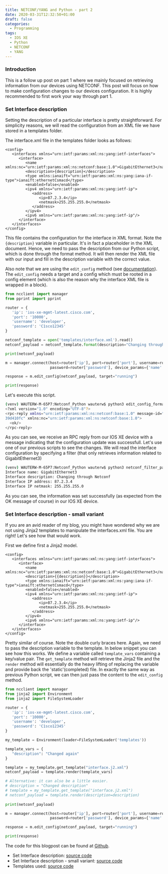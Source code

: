 ```yaml
---
title: NETCONF/YANG and Python - part 2
date: 2020-03-31T12:32:50+01:00
draft: false
categories:
  - Programming
tags:
  - IOS XE
  - Python
  - NETCONF
  - YANG
---
```


### Introduction
This is a follow up post on part 1 where we mainly focused on retrieving information from our devices using NETCONF. This post will focus on how to make configuration changes to our devices configuration. It is highly recommended to first work your way through part 1.

### Set Interface description
Setting the description of a particular interface is pretty straightforward. For simplicity reasons, we will read the configuration from an XML file we have stored in a templates folder.

The interface.xml file in the templates folder looks as follows:
```
<config>
   <interfaces xmlns="urn:ietf:params:xml:ns:yang:ietf-interfaces">
      <interface>
         <name xmlns:nc="urn:ietf:params:xml:ns:netconf:base:1.0">GigabitEthernet3</name>
         <description>{description}</description>
         <type xmlns:ianaift="urn:ietf:params:xml:ns:yang:iana-if-type">ianaift:ethernetCsmacd</type>
         <enabled>false</enabled>
         <ipv4 xmlns="urn:ietf:params:xml:ns:yang:ietf-ip">
            <address>
               <ip>87.2.3.4</ip>
               <netmask>255.255.255.0</netmask>
            </address>
         </ipv4>
         <ipv6 xmlns="urn:ietf:params:xml:ns:yang:ietf-ip"/>
      </interface>
   </interfaces>
</config>
```
This file contains the configuration for the interface in XML format. Note the `{description}` variable in particular. It's in fact a placeholder in the XML document. Hence, we need to pass the description from our Python script, which is done through the format method. It will then render the XML file with our input and fill in the description variable with the correct value.

Also note that we are using the `edit_config` method (see [documentation](https://ncclient.readthedocs.io/en/latest/manager.html?highlight=edit_config#ncclient.manager.Manager.edit_config)). The `edit_config` needs a target and a config which must be rooted in a config element (which is also the reason why the interface XML file is wrapped in a <config></config> block).


```python
from ncclient import manager
from pprint import pprint

router = {
   'ip': 'ios-xe-mgmt-latest.cisco.com',
   'port': '10000',
   'username': 'developer',
   'password': 'C1sco12345'
}

netconf_template = open('templates/interface.xml').read()
netconf_payload = netconf_template.format(description="Changing through Netconf")

print(netconf_payload)

m = manager.connect(host=router['ip'], port=router['port'], username=router['username'],
                    password=router['password'], device_params={'name':'iosxe'}, hostkey_verify=False)

response = m.edit_config(netconf_payload, target="running")

print(response)
```
Let's execute this script.

```bash
(venv) WAUTERW-M-65P7:Netconf_Python wauterw$ python3 edit_config_format.py 
<?xml version="1.0" encoding="UTF-8"?>
<rpc-reply xmlns="urn:ietf:params:xml:ns:netconf:base:1.0" message-id="urn:uuid:09b2c3d8-0ac8-4d02-9a09-851a
39d410fc" xmlns:nc="urn:ietf:params:xml:ns:netconf:base:1.0">
  <ok/>
</rpc-reply>
```
As you can see, we receive an RPC reply from our IOS XE device with a message indicating that the configuration update was successfull. Let's use one of our previous scripts to see the changes. We will read the interface configuration by specifying a filter (that only retrieves information related to GigabitEthernet3)

```bash
(venv) WAUTERW-M-65P7:Netconf_Python wauterw$ python3 netconf_filter_part2.py 
Interface name: GigabitEthernet3
Interface description: Changing through Netconf
Interface IP address: 87.2.3.4
Interface IP netmask: 255.255.255.0
```
As you can see, the information was set successfully (as expected from the OK message of course) in our IOS XE device.

### Set Interface description - small variant

If you are an avid reader of my blog, you might have wondered why we are not using Jinja2 templates to manipulate the interfaces.xml file. You are right! Let's see how that would work.

First we define first a Jinja2 model.

```
<config>
   <interfaces xmlns="urn:ietf:params:xml:ns:yang:ietf-interfaces">
      <interface>
         <name xmlns:nc="urn:ietf:params:xml:ns:netconf:base:1.0">GigabitEthernet3</name>
         <description>{{description}}</description>
         <type xmlns:ianaift="urn:ietf:params:xml:ns:yang:iana-if-type">ianaift:ethernetCsmacd</type>
         <enabled>false</enabled>
         <ipv4 xmlns="urn:ietf:params:xml:ns:yang:ietf-ip">
            <address>
               <ip>87.2.3.4</ip>
               <netmask>255.255.255.0</netmask>
            </address>
         </ipv4>
         <ipv6 xmlns="urn:ietf:params:xml:ns:yang:ietf-ip"/>
      </interface>
   </interfaces>
</config>
```
Pretty similar of course. Note the double curly braces here. Again, we need to pass the description variable to the template. In below snippet you can see how this works. We define a variable called `template_vars` containing a key/value pair. The `get_template` method will retrieve the Jinja2 file and the `render` method will essentially do the heavy lifting of replacing the variable and provide back the 'static'(completed) file. In exactly the same way as previous Python script, we can then just pass the content to the `edit_config` method.

```python
from ncclient import manager
from jinja2 import Environment
from jinja2 import FileSystemLoader

router = {
   'ip': 'ios-xe-mgmt-latest.cisco.com',
   'port': '10000',
   'username': 'developer',
   'password': 'C1sco12345'
}

my_template = Environment(loader=FileSystemLoader('templates'))

template_vars = {
   "description": "Changed again"
}

template = my_template.get_template("interface.j2.xml")
netconf_payload = template.render(template_vars)

# Alternative: it can also be a little easier.
# description = "Changed description"
# template = my_template.get_template("interface.j2.xml")
# netconf_payload = template.render(description=description)
 
print(netconf_payload)

m = manager.connect(host=router['ip'], port=router['port'], username=router['username'],
                    password=router['password'], device_params={'name':'iosxe'}, hostkey_verify=False)

response = m.edit_config(netconf_payload, target="running")

print(response)
```
The code for this blogpost can be found at [Github](https://github.com/wiwa1978/blog-hugo-netlify-code/tree/master/Netconf_Python).

- Set Interface description: [source code](https://github.com/wiwa1978/blog-hugo-netlify-code/blob/master/Netconf_Python/edit_config_format.py)
- Set Interface description - small variant: [source code](https://github.com/wiwa1978/blog-hugo-netlify-code/blob/master/Netconf_Python/edit_config_jinja2.py)
- Templates used: [source code](https://github.com/wiwa1978/blog-hugo-netlify-code/tree/master/Netconf_Python/templates)


